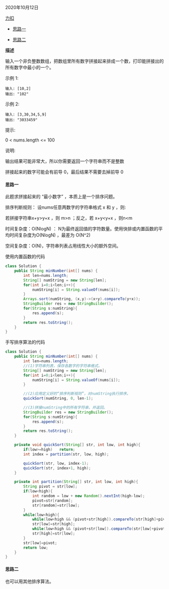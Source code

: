 2020年10月12日

[力扣](https://leetcode-cn.com/problems/ba-shu-zu-pai-cheng-zui-xiao-de-shu-lcof/)

- [思路一](#思路一)

- [思路二](#思路二)

**描述**

输入一个非负整数数组，把数组里所有数字拼接起来排成一个数，打印能拼接出的所有数字中最小的一个。

示例 1:
```
输入: [10,2]
输出: "102"
```
示例 2:
```
输入: [3,30,34,5,9]
输出: "3033459"
```

提示:

0 < nums.length <= 100

说明:

输出结果可能非常大，所以你需要返回一个字符串而不是整数

拼接起来的数字可能会有前导 0，最后结果不需要去掉前导 0

#### 思路一

此题求拼接起来的 “最小数字” ，本质上是一个排序问题。

排序判断规则： 设nums任意两数字的字符串格式 x 和 y ，则:

若拼接字符串x+y>y+x ，则 m>n ；反之，若 x+y<y+x ，则n<m 

时间复杂度：O(NlogN) ： N为最终返回值的字符数量。使用快排或内置函数的平均时间复杂度为O(NlogN) ，最差为 O(N^2)

空间复杂度：O(N)，字符串列表占用线性大小的额外空间。

使用内置函数的代码
```java
class Solution {
    public String minNumber(int[] nums) {
        int len=nums.length;
        String[] numString = new String[len];
        for(int i=0;i<len;i++){
            numString[i] = String.valueOf(nums[i]);
        }
        Arrays.sort(numString, (x,y)->(x+y).compareTo(y+x));
        StringBuilder res = new StringBuilder();
        for(String s:numString){
            res.append(s);
        }
        return res.toString();
    }
}
```

手写排序算法的代码
```java
class Solution {
    public String minNumber(int[] nums) {
        int len=nums.length;
        //(1)字符串列表，保存各数字的字符串格式。
        String[] numString = new String[len];
        for(int i=0;i<len;i++){
            numString[i] = String.valueOf(nums[i]);
        }

        //(2)应用定义好的“排序判断规则”，对numString执行排序。
        quickSort(numString, 0, len-1); 

        //(3)拼接numString中的所有字符串，并返回。
        StringBuilder res = new StringBuilder();
        for(String s:numString){
            res.append(s);
        }
        return res.toString();
    }

    private void quickSort(String[] str, int low, int high){
        if(low>=high)   return;
        int index = partition(str, low, high);

        quickSort(str, low, index-1);
        quickSort(str, index+1, high); 
    }

    private int partition(String[] str, int low, int high){
        String pivot = str[low];
        if(low<high){
            int random = low + new Random().nextInt(high-low);
            pivot=str[random];
            str[random]=str[low]; 
        }
        while(low<high){
            while(low<high && (pivot+str[high]).compareTo(str[high]+pivot)<=0)  high--;
            str[low]=str[high];
            while(low<high && (pivot+str[low]).compareTo(str[low]+pivot)>=0)  low++;
            str[high]=str[low];
        }
        str[low]=pivot;
        return low;
    }
}
```

#### 思路二

也可以用其他排序算法。

```java
```
